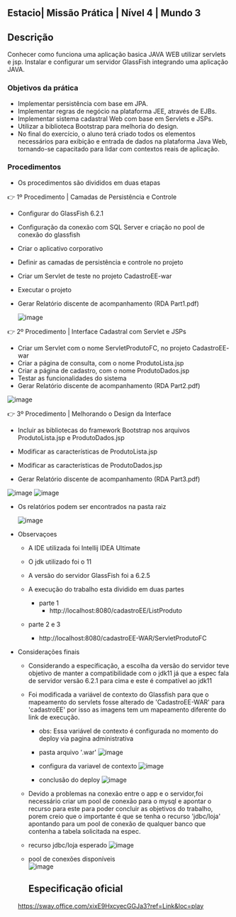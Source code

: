 ## Estacio| Missão Prática | Nível 4 | Mundo 3

## Descrição

  Conhecer como funciona uma aplicação basica JAVA WEB utilizar servlets e jsp.
  Instalar e configurar um servidor GlassFish integrando uma aplicação JAVA.
      

### Objetivos da prática

- Implementar persistência com base em JPA.
- Implementar regras de negócio na plataforma JEE, através de EJBs.
- Implementar sistema cadastral Web com   base em Servlets e JSPs.
- Utilizar a biblioteca Bootstrap para melhoria do design.
- No final do exercício, o aluno terá criado todos os elementos necessários
  para exibição e entrada de dados na plataforma Java Web, tornando-se
  capacitado para lidar com contextos reais de aplicação.
   
### Procedimentos

- Os procedimentos são divididos em duas etapas

👉 1º Procedimento | Camadas de Persistência e Controle

- Configurar do GlassFish 6.2.1 
- Configuração da conexão com SQL Server e criação no pool de conexão do glassfish
- Criar o aplicativo corporativo 
- Definir as camadas de persistência e controle no projeto
- Criar um Servlet de teste no projeto CadastroEE-war
- Executar o projeto  
- Gerar Relatório discente de acompanhamento (RDA Part1.pdf) 
      
   ![image](CadastroEE/src/images/image1.png)



 👉 2º Procedimento | Interface Cadastral com Servlet e JSPs

 - Criar um Servlet com o nome ServletProdutoFC, no projeto CadastroEE-
   war
 - Criar a página de consulta, com o nome ProdutoLista.jsp
 - Criar a página de cadastro, com o nome ProdutoDados.jsp
 - Testar as funcionalidades do sistema
 - Gerar Relatório discente de acompanhamento (RDA Part2.pdf)
    
   
  ![image](CadastroEE/src/images/image2.png)


👉 3º Procedimento | Melhorando o Design da Interface


  - Incluir as bibliotecas do framework Bootstrap nos arquivos ProdutoLista.jsp
    e ProdutoDados.jsp
  - Modificar as características de ProdutoLista.jsp

  - Modificar as características de ProdutoDados.jsp
  - Gerar Relatório discente de acompanhamento (RDA Part3.pdf) 
    
![image](CadastroEE/src/images/image3.png)
![image](CadastroEE/src/images/image4.png)


 - Os relatórios podem ser encontrados na pasta raiz

   ![image](CadastroEE/src/images/image5.png)

- Observaçoes
   - A IDE utilizada foi Intellij IDEA Ultimate
   - O jdk utilizado foi o 11
   - A versão do servidor GlassFish foi a 6.2.5
   - A execução do trabalho esta dividido em duas partes
     - parte 1
        - http://localhost:8080/cadastroEE/ListProduto

    - parte 2 e 3   
        - http://localhost:8080/cadastroEE-WAR/ServletProdutoFC 
       
- Considerações finais
  - Considerando a especificação, a escolha da versão do servidor teve objetivo de manter a compatibilidade com o jdk11 já que a espec fala de servidor versão 6.2.1 para cima e este é compatível ao jdk11 

  - Foi modificada a variável de contexto do Glassfish para que o mapeamento do  servlets fosse alterado de 'CadastroEE-WAR' para 'cadastroEE' por isso as imagens tem um mapeamento diferente do link de execução.

    - obs: Essa variável de contexto é configurada no momento do deploy via pagina administrativa

    - pasta arquivo '.war'
    ![image](CadastroEE/src/images/deploy%20app%20war.png)

    - configura da variavel de contexto
    ![image](CadastroEE/src/images/deploy%20app%20war2.png)

    - conclusão do deploy
    ![image](CadastroEE/src/images/deploy%20app%20war3.png)  

  - Devido a problemas na conexão entre o app e o servidor,foi necessário criar um pool de conexão para o mysql e apontar o recurso para este para poder concluir as objetivos do trabalho, porem creio que o importante é que se tenha o recurso 'jdbc/loja' apontando para um pool de conexão de qualquer banco que contenha a tabela solicitada na espec.
   
   - recurso jdbc/loja esperado 
   ![image](CadastroEE/src/images/criar%20recurso%20mysql.png)

   - pool de conexões disponíveis  
   ![image](CadastroEE/src/images/poolconexoes.png)

     ## Especificação oficial
    https://sway.office.com/xixE9HxcyecGGJa3?ref=Link&loc=play
    
   
